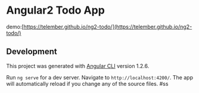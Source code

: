 # Angular2 Todo App
demo:[https://telember.github.io/ng2-todo/](https://telember.github.io/ng2-todo/)

## Development 

This project was generated with [Angular CLI](https://github.com/angular/angular-cli) version 1.2.6.

Run `ng serve` for a dev server. Navigate to `http://localhost:4200/`. The app will automatically reload if you change any of the source files. #ss

